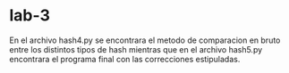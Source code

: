# lab-3
En el archivo hash4.py se encontrara el metodo de comparacion en bruto entre los distintos tipos de hash mientras que en el 
archivo hash5.py encontrara el programa final con las correcciones estipuladas.
